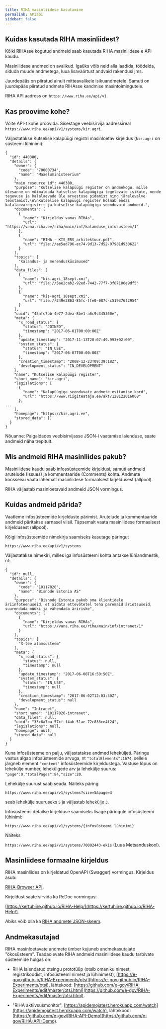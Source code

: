 ```yaml
---
title: RIHA masinliidese kasutamine
permalink: APIabi
sidebar: false
---
```


## Kuidas kasutada RIHA masinliidest?

Kõiki RIHAsse kogutud andmeid saab kasutada RIHA masinliidese e API kaudu.

Masinliidese andmed on avalikud. Igaüks võib neid alla laadida, töödelda, siduda muude andmetega, luua lisaväärtust andvaid rakendusi jms. 

Juurdepääs on piiratud ainult mitteavalikele isikuandmetele. Samuti on juurdepääs piiratud andmete RIHAsse kandmise masintoimingutele.

RIHA API aadress on `https://www.riha.ee/api/v1`.

## Kas proovime kohe?

Võite API-t kohe proovida. Sisestage veebisirvija aadressireal `https://www.riha.ee/api/v1/systems/kir.agri`.

Väljastatakse Kutselise kalapüügi registri masinloetav kirjeldus (`kir.agri` on süsteemi lühinimi):

```
{
  "id": 440380,
  "details": {
    "owner": {
      "code": "70000734",
      "name": "Maaeluministeerium"
    },
    "main_resource_id": 440380,
    "purpose": "Kutselise kalapüügi register on andmekogu, mille ülesanne on võimaldada kutselise kalapüügiga tegelevate isikute, nende tegevuse ja kalalaevade üle arvestuse pidamist ning järelevalve teostamist.\n\nKutselise kalapüügi register hõlmab endas kalalaevaregistrit ja kutselise kalapüügiga seonduvaid andmeid.",
    "documents": [
      {
        "name": "Kirjeldus vanas RIHAs",
        "url": "https://vana.riha.ee/riha/main/inf/kalanduse_infosusteem/1"
      },
      {
        "name": "RIHA - KIS_ERS_arhitektuur.pdf",
        "url": "file://ae5ad796-ec74-9d13-7d52-07981d930622"
      }
    ],
    "topics": [
      "Kalandus- ja merendusküsimused"
    ],
    "data_files": [
      {
        "name": "kis-agri_18sept.xmi",
        "url": "file://5ae2cab2-92ed-7442-77f7-3f87186e9df5"
      },
      {
        "name": "kis-agri_18sept.xmi",
        "url": "file://249e3863-85fc-ffe0-087c-c519376f2954"
      }
    ],
    "uuid": "45afc7bb-4e77-2dea-8be1-a6c9c345360e",
    "meta": {
      "x_road_status": {
        "status": "JOINED",
        "timestamp": "2017-06-01T00:00:00Z"
      },
      "update_timestamp": "2017-11-13T20:07:49.993+02:00",
      "system_status": {
        "status": "IN_USE",
        "timestamp": "2017-06-07T00:00:00Z"
      },
      "creation_timestamp": "2008-12-23T09:39:18Z",
      "development_status": "IN_DEVELOPMENT"
    },
    "name": "Kutselise kalapüügi register",
    "short_name": "kir.agri",
    "legislations": [
      {
        "name": "Kalapüügiga seonduvate andmete esitamise kord",
        "url": "https://www.riigiteataja.ee/akt/128122016008"
      },
...
    ],
    "homepage": "https://kir.agri.ee",
    "stored_data": []
  }
}
```

Nõuanne: Paigaldades veebisirvijasse JSON-i vaatamise laienduse, saate andmeid näha trepitult.

## Mis andmeid RIHA masinliides pakub?

Masinliidese kaudu saab infossüsteemide kirjeldusi, samuti andmeid arutelude (Issues) ja kommentaaride (Comments) kohta. Andmete koosseisu vaata lähemalt masinliidese formaalsest kirjeldusest (allpool).

RIHA väljastab masinloetavaid andmeid JSON vormingus.

## Kuidas andmeid pärida?

Vaatleme infosüsteemide kirjelduste pärimist. Arutelude ja kommentaaride andmeid päritakse sarnasel viisil. Täpsemalt vaata masinliidese formaalsest kirjeldusest (allpool).

Kõigi infosüsteemide nimekirja saamiseks kasutage päringut

`https://www.riha.ee/api/v1/systems`

Väljastatakse nimekiri, milles iga infosüsteemi kohta antakse lühiandmestik, nt:

```
{
  "id": null,
  "details": {
    "owner": {
      "code": "10117826",
      "name": "Bisnode Estonia AS"
    },
    "purpose": "Bisnode Estonia pakub oma klientidele äriinfoteenuseid, et aidata ettevõtetel teha paremaid äriotsuseid, suurendada müüki ja vähendada äririske",
    "documents": [
      {
        "name": "Kirjeldus vanas RIHAs",
        "url": "https://vana.riha.ee/riha/main/inf/intranet/1"
      }
    ],
    "topics": [
      "X-tee alamsüsteem"
    ],
    "meta": {
      "x_road_status": {
        "status": null,
        "timestamp": null
      },
      "update_timestamp": "2017-06-08T16:50:50Z",
      "system_status": {
        "status": "IN_USE",
        "timestamp": null
      },
      "creation_timestamp": "2017-06-02T12:03:30Z",
      "development_status": null
    },
    "name": "Intranet",
    "short_name": "10117826-intranet",
    "data_files": null,
    "uuid": "33c6a7ba-57cf-f4ab-51ae-72c838ce4f24",
    "legislations": null,
    "homepage": null,
    "stored_data": null
  }
}
```

Kuna infosüsteeme on palju, väljastatakse andmed leheküljeti. Päringu vastus algab infosüsteemide arvuga, nt `"totalElements":1674`, sellele järgneb element `"content"` infosüsteemide kirjeldustega. Vastuse lõpus on lehekülje number, lehekülgede arv ja lehekülje suurus: `"page":0,"totalPages":84,"size":20`.

Lehekülje suurust saab seada. Näiteks päring

`https://www.riha.ee/api/v1/systems?size=5&page=3`
 
seab lehekülje suuruseks `5` ja väljastab lehekülje `3`.

Infosüsteemi detailse kirjelduse saamiseks lisage päringule infosüsteemi lühinimi: 

`https://www.riha.ee/api/v1/systems/{infosüsteemi lühinimi}`

Näiteks

`https://www.riha.ee/api/v1/systems/70002443-ekis` (Luua Metsanduskool).

## Masinliidese formaalne kirjeldus

RIHA masinliides on kirjeldatud OpenAPI (Swagger) vormingus. Kirjeldus asub:

[RIHA-Browser API](https://raw.githubusercontent.com/e-gov/RIHA-Browser/master/backend/src/main/resources/static/swagger.yaml).

Kirjeldust saate sirvida ka ReDoc vormingus:

[https://kertuhiire.github.io/RIHA-Help/](https://kertuhiire.github.io/RIHA-Help/).

Abiks võib olla ka [RIHA andmete JSON-skeem](https://github.com/e-gov/RIHA-Browser/blob/master/backend/src/main/resources/infosystem_schema.json).

## Andmekasutajad

RIHA masinloetavate andmete ümber kujuneb andmekasutajate "ökosüsteem". Teadaolevate RIHA andmeid masinliidese kaudu tarbivate süsteemide hulgas on:

- RIHA laiendatud otsingu prototüüp (otsib omaniku nimest, registrikoodist, infosüsteemi nimest ja lühinimest), [https://e-gov.github.io/RIHA-Experiments/otsi](https://e-gov.github.io/RIHA-Experiments/otsi), lähtekood: [https://github.com/e-gov/RIHA-Experiments/edit/master/otsi.html](https://github.com/e-gov/RIHA-Experiments/edit/master/otsi.html).

- "RIHA aktiivsusmonitor", [https://apidemojatest.herokuapp.com/watch](https://apidemojatest.herokuapp.com/watch), lähtekood: [https://github.com/e-gov/RIHA-API-Demo](https://github.com/e-gov/RIHA-API-Demo).
